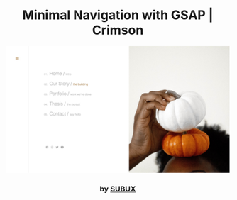 <div align="center">

# Minimal Navigation with GSAP | Crimson

<img src="admin/base.png">

### by <a href="https://github.com/python019">SUBUX</a>

</div>